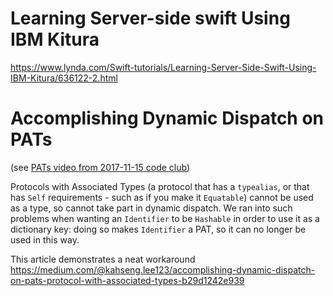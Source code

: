 # Learning Server-side swift Using IBM Kitura

https://www.lynda.com/Swift-tutorials/Learning-Server-Side-Swift-Using-IBM-Kitura/636122-2.html

# Accomplishing Dynamic Dispatch on PATs

(see [PATs video from 2017-11-15 code club](https://github.com/hursley-swift-sig/code-club/blob/master/2017-11-15.md))

Protocols with Associated Types (a protocol that has a `typealias`, or that has `Self` requirements - such as if you make it `Equatable`) cannot be used as a type, so cannot take part in dynamic dispatch. We ran into such problems when wanting an `Identifier` to be `Hashable` in order to use it as a dictionary key: doing so makes `Identifier` a PAT, so it can no longer be used in this way.

This article demonstrates a neat workaround
https://medium.com/@kahseng.lee123/accomplishing-dynamic-dispatch-on-pats-protocol-with-associated-types-b29d1242e939
